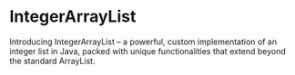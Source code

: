 # IntegerArrayList
Introducing IntegerArrayList – a powerful, custom implementation of an integer list in Java, packed with unique functionalities that extend beyond the standard ArrayList.
